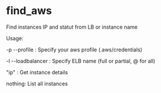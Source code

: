# find_aws
Find instances IP and statut from LB or instance name

Usage:

-p --profile : Specify your aws profile (.aws/credentials)

-l --loadbalancer : Specify ELB name (full or partial, @ for all)

"ip" : Get instance details

nothing: List all instances
